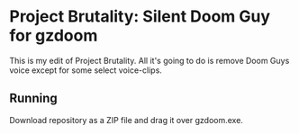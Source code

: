 # Project Brutality: Silent Doom Guy for gzdoom
This is my edit of Project Brutality. All it's going to do is remove Doom Guys voice except for some select voice-clips.

## Running
Download repository as a ZIP file and drag it over gzdoom.exe. 
